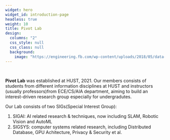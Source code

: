 ```yaml
---
widget: hero
widget_id: introduction-page
headless: true
weight: 10
title: Pivot Lab
design:
  columns: "2"
  css_style: null
  css_class: null
  background:
    image: "https://engineering.fb.com/wp-content/uploads/2018/05/data-center-shot.jpg"
---
```

<br>

**Pivot Lab** was established at HUST, 2021. Our members consists of students from different information disciplines at HUST and instructors (usually professors)from ECE/CS/AIA department, aiming to build an interest-driven research group especially for undergradutes.

Our Lab consists of two SIGs(Special Interest Group): 

1. SIGAI: AI related research & techniques, now including SLAM, Robotic Vision and AutoML
2. SIGSYS: computer systems related research, including Distributed Database, GPU Achitecture, Privacy & Security et al.
